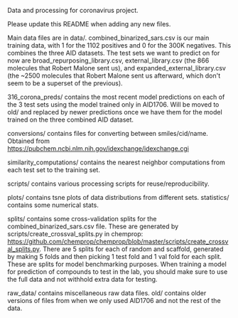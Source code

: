 Data and processing for coronavirus project. 

Please update this README when adding any new files. 

Main data files are in data/. 
combined_binarized_sars.csv is our main training data, with 1 for the 1102 positives and 0 for the 300K negatives. This combines the three AID datasets.
The test sets we want to predict on for now are broad_repurposing_library.csv, external_library.csv (the 866 molecules that Robert Malone sent us), and expanded_external_library.csv (the ~2500 molecules that Robert Malone sent us afterward, which don't seem to be a superset of the previous). 

316_corona_preds/ contains the most recent model predictions on each of the 3 test sets using the model trained only in AID1706. Will be moved to old/ and replaced by newer predictions once we have them for the model trained on the three combined AID dataset. 

conversions/ contains files for converting between smiles/cid/name. Obtained from https://pubchem.ncbi.nlm.nih.gov/idexchange/idexchange.cgi

similarity_computations/ contains the nearest neighbor computations from each test set to the training set. 

scripts/ contains various processing scripts for reuse/reproducibility.

plots/ contains tsne plots of data distributions from different sets. statistics/ contains some numerical stats. 

splits/ contains some cross-validation splits for the combined_binarized_sars.csv file. These are generated by scripts/create_crossval_splits.py in chemprop: https://github.com/chemprop/chemprop/blob/master/scripts/create_crossval_splits.py. There are 5 splits for each of random and scaffold, generated by making 5 folds and then picking 1 test fold and 1 val fold for each split. These are splits for model benchmarking purposes. When training a model for prediction of compounds to test in the lab, you should make sure to use the full data and not withhold extra data for testing. 

raw_data/ contains miscellaneous raw data files. 
old/ contains older versions of files from when we only used AID1706 and not the rest of the data. 